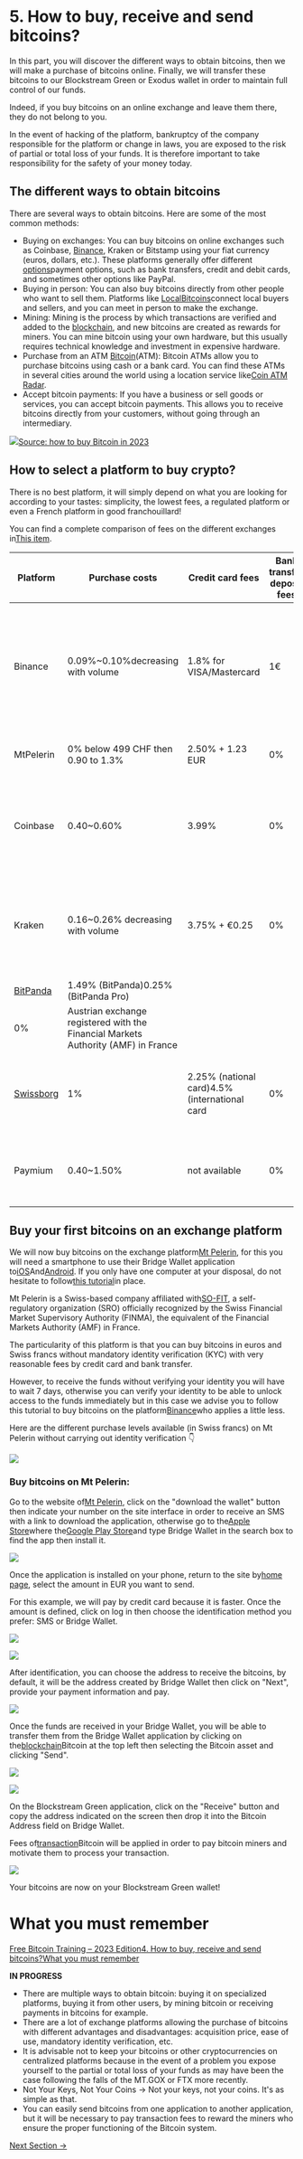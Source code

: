 #
# **5. How to buy, receive and send bitcoins?**


In this part, you will discover the different ways to obtain bitcoins, then we will make a purchase of bitcoins online. Finally, we will transfer these bitcoins to our Blockstream Green or Exodus wallet in order to maintain full control of our funds.

Indeed, if you buy bitcoins on an online exchange and leave them there, they do not belong to you.

In the event of hacking of the platform, bankruptcy of the company responsible for the platform or change in laws, you are exposed to the risk of partial or total loss of your funds. It is therefore important to take responsibility for the safety of your money today.

## **The different ways to obtain bitcoins**

There are several ways to obtain bitcoins. Here are some of the most common methods:

- Buying on exchanges: You can buy bitcoins on online exchanges such as Coinbase, [Binance](###), Kraken or Bitstamp using your fiat currency (euros, dollars, etc.). These platforms generally offer different [options](###)payment options, such as bank transfers, credit and debit cards, and sometimes other options like PayPal.
- Buying in person: You can also buy bitcoins directly from other people who want to sell them. Platforms like [LocalBitcoins](https://localbitcoins.com/fr/)connect local buyers and sellers, and you can meet in person to make the exchange.
- Mining: Mining is the process by which transactions are verified and added to the [blockchain](###), and new bitcoins are created as rewards for miners. You can mine bitcoin using your own hardware, but this usually requires technical knowledge and investment in expensive hardware.
- Purchase from an ATM [Bitcoin](l/)(ATM): Bitcoin ATMs allow you to purchase bitcoins using cash or a bank card. You can find these ATMs in several cities around the world using a location service like[Coin ATM Radar](https://coinatmradar.com/country/73/bitcoin-atm-france/).
- Accept bitcoin payments: If you have a business or sell goods or services, you can accept bitcoin payments. This allows you to receive bitcoins directly from your customers, without going through an intermediary.

![](RackMultipart20231011-1-et3x4p_html_1ef8266767915af0.jpg)[Source: how to buy Bitcoin in 2023](https://coinacademy.fr/academie/comment-acheter-bitcoin/)

## **How to select a platform to buy crypto?**

There is no best platform, it will simply depend on what you are looking for according to your tastes: simplicity, the lowest fees, a regulated platform or even a French platform in good franchouillard!

You can find a complete comparison of fees on the different exchanges in[This item](https://coinacademy.fr/comparatif-exchanges-2023/).

| Platform | Purchase costs | Credit card fees | Bank transfer deposit fees | What you need to know about this platform |
| --- | --- | --- | --- | --- |
| Binance | 0.09%~0.10%decreasing with volume | 1.8% for VISA/Mastercard | 1€ | [Exchange](https://coinacademy.fr/academie/difference-broker-exchange/)with a huge choice in terms of cryptocurrencies, very low fees, lots of liquidity and registered with the Financial Markets Authority (AMF) in France |
| MtPelerin | 0% below 499 CHF then 0.90 to 1.3% | 2.50% + 1.23 EUR | 0% | Option without identity verification (KYC) |
| Coinbase | 0.40~0.60% | 3.99% | 0% | Highly regulated exchange around the world with very good processes to ensure the security of user funds |
| Kraken | 0.16~0.26% decreasing with volume | 3.75% + €0.25 | 0% | Exchange based in the US and Europe, highly regulated throughout the world with very good processes to ensure security. |
| [BitPanda](https://coinacademy.fr/exchange/bitpanda/) | 1.49% (BitPanda)0.25% (BitPanda Pro) |
 | 0% | Austrian exchange registered with the Financial Markets Authority (AMF) in France |
| [Swissborg](https://coinacademy.fr/exchange/swissborg/) | 1% | 2.25% (national card)4.5% (international card | 0% | Very easy to use Swiss platform registered with the Financial Markets Authority (AMF) in France |
| Paymium | 0.40~1.50% | not available | 0% | French platform registered with the Financial Markets Authority (AMF) in France |

## **Buy your first bitcoins on an exchange platform**

We will now buy bitcoins on the exchange platform[Mt Pelerin](https://www.mtpelerin.com/fr), for this you will need a smartphone to use their Bridge Wallet application to[iOS](https://apps.apple.com/fr/app/bridge-wallet/id1481859680)And[Android](https://play.google.com/store/apps/details?id=com.mtpelerin.bridge&hl=fr&gl=US). If you only have one computer at your disposal, do not hesitate to follow[this tutorial](https://coinacademy.fr/academie/comment-acheter-bitcoin/)in place.

Mt Pelerin is a Swiss-based company affiliated with[SO-FIT](https://so-fit.ch/), a self-regulatory organization (SRO) officially recognized by the Swiss Financial Market Supervisory Authority (FINMA), the equivalent of the Financial Markets Authority (AMF) in France.

The particularity of this platform is that you can buy bitcoins in euros and Swiss francs without mandatory identity verification (KYC) with very reasonable fees by credit card and bank transfer.

However, to receive the funds without verifying your identity you will have to wait 7 days, otherwise you can verify your identity to be able to unlock access to the funds immediately but in this case we advise you to follow this tutorial to buy bitcoins on the platform[Binance](https://coinacademy.fr/academie/comment-acheter-bitcoin/)who applies a little less.

Here are the different purchase levels available (in Swiss francs) on Mt Pelerin without carrying out identity verification 👇

![](RackMultipart20231011-1-et3x4p_html_969e06630a2262c7.png)

### **Buy bitcoins on Mt Pelerin:**

Go to the website of[Mt Pelerin](https://www.mtpelerin.com/fr), click on the "download the wallet" button then indicate your number on the site interface in order to receive an SMS with a link to download the application, otherwise go to the[Apple Store](https://apps.apple.com/fr/app/bridge-wallet/id1481859680)where the[Google Play Store](https://play.google.com/store/apps/details?id=com.mtpelerin.bridge&hl=fr&gl=US)and type Bridge Wallet in the search box to find the app then install it.

![](RackMultipart20231011-1-et3x4p_html_7f36f361243f5ad5.png)

Once the application is installed on your phone, return to the site by[home page](https://www.mtpelerin.com/fr), select the amount in EUR you want to send.

For this example, we will pay by credit card because it is faster. Once the amount is defined, click on log in then choose the identification method you prefer: SMS or Bridge Wallet.

![](RackMultipart20231011-1-et3x4p_html_f064ac804bf4e2cd.png)

![](RackMultipart20231011-1-et3x4p_html_29f98cbf49403b05.png)

After identification, you can choose the address to receive the bitcoins, by default, it will be the address created by Bridge Wallet then click on "Next", provide your payment information and pay.

![](RackMultipart20231011-1-et3x4p_html_460a13ed39c7d462.png)

Once the funds are received in your Bridge Wallet, you will be able to transfer them from the Bridge Wallet application by clicking on the[blockchain](https://coinacademy.fr/academie/histoire-blockchain/)Bitcoin at the top left then selecting the Bitcoin asset and clicking "Send".

![](RackMultipart20231011-1-et3x4p_html_78626a6b4f4b9f40.png)

![](RackMultipart20231011-1-et3x4p_html_4d76627b3535a2de.png)

On the Blockstream Green application, click on the "Receive" button and copy the address indicated on the screen then drop it into the Bitcoin Address field on Bridge Wallet.

Fees of[transaction](https://coinacademy.fr/academie/transaction-blockchain/)Bitcoin will be applied in order to pay bitcoin miners and motivate them to process your transaction.

![](RackMultipart20231011-1-et3x4p_html_4db7a2d9dc67c7c5.png)

Your bitcoins are now on your Blockstream Green wallet!

#
# **What you must remember**

[Free Bitcoin Training – 2023 Edition](https://coinacademy.fr/formations/bitcoin-ca/)[4. How to buy, receive and send bitcoins?](https://coinacademy.fr/cours/comment-acheter-envoyer-et-recevoir-des-bitcoins/)[What you must remember](https://coinacademy.fr/chapitres/btc-ce-quil-faut-retenir-4/)

**IN PROGRESS**

- There are multiple ways to obtain bitcoin: buying it on specialized platforms, buying it from other users, by mining bitcoin or receiving payments in bitcoins for example.
- There are a lot of exchange platforms allowing the purchase of bitcoins with different advantages and disadvantages: acquisition price, ease of use, mandatory identity verification, etc.
- It is advisable not to keep your bitcoins or other cryptocurrencies on centralized platforms because in the event of a problem you expose yourself to the partial or total loss of your funds as may have been the case following the falls of the MT.GOX or FTX more recently.
- Not Your Keys, Not Your Coins -\> Not your keys, not your coins. It's as simple as that.
- You can easily send bitcoins from one application to another application, but it will be necessary to pay transaction fees to reward the miners who ensure the proper functioning of the Bitcoin system.


[Next Section ->](06-understand-the-usefulness-of-the-bitcoin-blockchain.md)